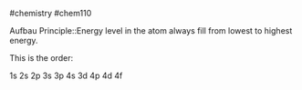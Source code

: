 #chemistry #chem110 

Aufbau Principle::Energy level in the atom always fill from lowest to highest energy.

This is the order:

1s
2s 2p
3s 3p 4s 3d
4p 4d 4f
